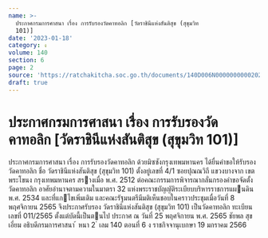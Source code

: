 ```yaml
---
name: >-
  ประกาศกรมการศาสนา เรื่อง การรับรองวัดคาทอลิก [วัดราชินีแห่งสันติสุข (สุขุมวิท
  101)]
date: '2023-01-18'
category: ง
volume: 140
section: 6
page: 2
source: 'https://ratchakitcha.soc.go.th/documents/140D006N0000000000202.pdf'
draft: true
---
```


# ประกาศกรมการศาสนา เรื่อง การรับรองวัดคาทอลิก [วัดราชินีแห่งสันติสุข (สุขุมวิท 101)]

ประกาศกรมการศาสนา เรื่อง การรับรองวัดคาทอลิก ด้วยมิซซังกรุงเทพมหานคร ได้ยื่นคําขอให้รับรองวัดคาทอลิก ชื่อ วัดราชินีแห่งสันติสุข (สุขุมวิท 101) ตั้งอยู่เลขที่ 4/1 ซอยปุณณวิถี แขวงบางจาก เขตพระโขนง กรุงเทพมหานคร สรางเมื่อ พ.ศ. 2512 ต่อคณะกรรมการพิจารณากลั่นกรองคําขอจัดตั้งวัดคาทอลิก อาศัยอํานาจตามความในมาตรา 32 แห่งพระราชบัญญัติระเบียบบริหารราชการแผนดิน พ.ศ. 2534 และที่แกไขเพิ่มเติม และคณะรัฐมนตรีมีมติเห็นชอบในคราวประชุมเมื่อวันที่ 8 พฤศจิกายน 2565 จึงประกาศรับรอง วัดราชินีแห่งสันติสุข (สุขุมวิท 101) เป็นวัดคาทอลิก ทะเบียนเลขที่ 011/2565 ตั้งแต่บัดนี้เป็นตนไป ประกาศ ณ วันที่ 25 พฤศจิกายน พ.ศ. 2565 ชัยพล สุขเอี่ยม อธิบดีกรมการศาสนา ้ หนา 2 ่ เลม 140 ตอนที่ 6 ง ราชกิจจานุเบกษา 19 มกราคม 2566
